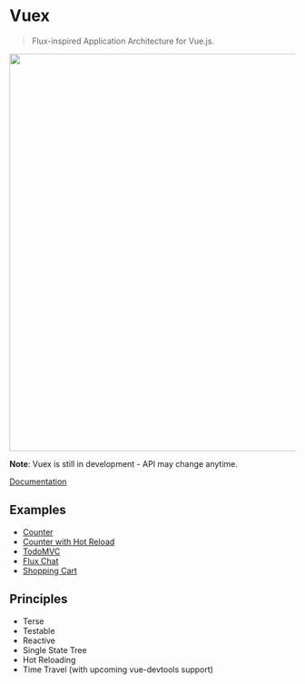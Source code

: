 # Vuex

> Flux-inspired Application Architecture for Vue.js.

<p align="center">
  <img width="700px" src="https://raw.githubusercontent.com/vuejs/vuex/master/docs/en/vuex.png">
</p>

**Note**: Vuex is still in development - API may change anytime.

[Documentation](http://vuex.vuejs.org)

## Examples

- [Counter](exmaples/counter)
- [Counter with Hot Reload](examples/counter-hot)
- [TodoMVC](examples/todomvc)
- [Flux Chat](examples/chat)
- [Shopping Cart](examples/shopping-cart)

## Principles

- Terse
- Testable
- Reactive
- Single State Tree
- Hot Reloading
- Time Travel (with upcoming vue-devtools support)
